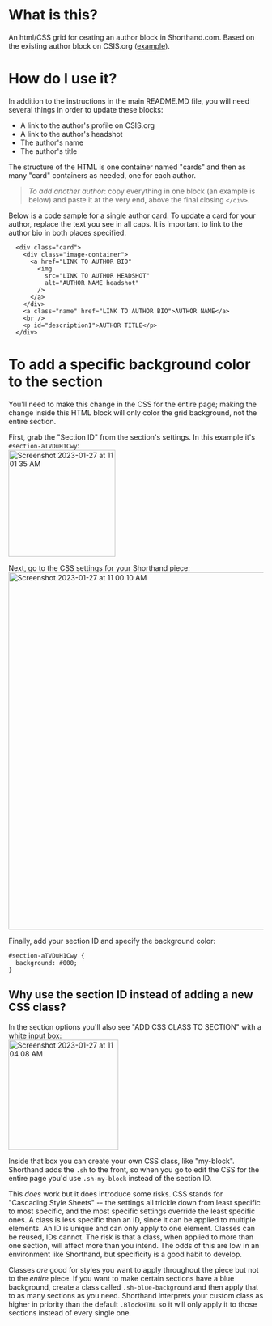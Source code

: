 # What is this?

An html/CSS grid for ceating an author block in Shorthand.com. Based on the existing author block on CSIS.org ([example](https://www.csis.org/analysis/improved-export-controls-enforcement-technology-needed-us-national-security)).

# How do I use it?

In addition to the instructions in the main README.MD file, you will need several things in order to update these blocks:

- A link to the author's profile on CSIS.org
- A link to the author's headshot
- The author's name
- The author's title

The structure of the HTML is one container named "cards" and then as many "card" containers as needed, one for each author.

> _To add another author_: copy everything in one block (an example is below) and paste it at the very end, above the final closing `</div>`.

Below is a code sample for a single author card. To update a card for your author, replace the text you see in all caps. It is important to link to the author bio in both places specified.

```
  <div class="card">
    <div class="image-container">
      <a href="LINK TO AUTHOR BIO"
        <img
          src="LINK TO AUTHOR HEADSHOT"
          alt="AUTHOR NAME headshot"
        />
      </a>
    </div>
    <a class="name" href="LINK TO AUTHOR BIO">AUTHOR NAME</a>
    <br />
    <p id="description1">AUTHOR TITLE</p>
  </div>
```
# To add a specific background color to the section
You'll need to make this change in the CSS for the entire page; making the change inside this HTML block will only color the grid background, not the entire section.

First, grab the "Section ID" from the section's settings. In this example it's `#section-aTVDuH1Cwy`:<br> 
<img width="211" alt="Screenshot 2023-01-27 at 11 01 35 AM" src="https://user-images.githubusercontent.com/41589348/215131999-2bb2d6a3-2847-497f-98d4-99ef4193344f.png">

Next, go to the CSS settings for your Shorthand piece:
<img width="706" alt="Screenshot 2023-01-27 at 11 00 10 AM" src="https://user-images.githubusercontent.com/41589348/215131510-b1ab5d95-b436-400f-8baf-eb4dc3120885.png">

Finally, add your section ID and specify the background color: 
```
#section-aTVDuH1Cwy {
  background: #000;
}
```

## Why use the section ID instead of adding a new CSS class? 
In the section options you'll also see "ADD CSS CLASS TO SECTION" with a white input box:<br>
<img width="217" alt="Screenshot 2023-01-27 at 11 04 08 AM" src="https://user-images.githubusercontent.com/41589348/215132712-caf25bc4-0003-4e62-a037-b05d19b58165.png">

Inside that box you can create your own CSS class, like "my-block". Shorthand adds the `.sh` to the front, so when you go to edit the CSS for the entire page you'd use `.sh-my-block` instead of the section ID.

This _does_ work but it does introduce some risks. CSS stands for "Cascading Style Sheets" -- the settings all trickle down from least specific to most specific, and the most specific settings override the least specific ones. A class is less specific than an ID, since it can be applied to multiple elements. An ID is unique and can only apply to one element. Classes can be reused, IDs cannot. The risk is that a class, when applied to more than one section, will affect more than you intend. The odds of this are low in an environment like Shorthand, but specificity is a good habit to develop. 

Classes _are_ good for styles you want to apply throughout the piece but not to the _entire_ piece. If you want to make certain sections have a blue background, create a class called `.sh-blue-background` and then apply that to as many sections as you need. Shorthand interprets your custom class as higher in priority than the default `.BlockHTML` so it will only apply it to those sections instead of every single one. 
